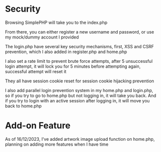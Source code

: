 # Security
Browsing SimplePHP will take you to the index.php

From there, you can either register a new username and password, or use my mock/dummy account I provided

The login.php have several key security mechanisms, first, XSS and CSRF prevention, which I also added in register.php and home.php

I also set a rate limit to prevent brute force attempts, after 5 unsuccessful login attempt, it will lock you for 5 minutes before attempting again, successful attempt will reset it

They all have session cookie reset for session cookie hijacking prevention

I also add parallel login prevention system in my home.php and login.php, so if you try to go to home.php but not logging in, it will take you back. And if you try to login with an active session after logging in, it will move you back to home.php

# Add-on Feature
As of 16/12/2023, I've added artwork image upload function on home.php, planning on adding more features when I have time

